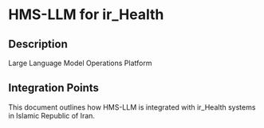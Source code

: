 # HMS-LLM for ir_Health

## Description

Large Language Model Operations Platform

## Integration Points

This document outlines how HMS-LLM is integrated with ir_Health systems in Islamic Republic of Iran.
